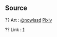 ## Source

?? Art :
[@nowlasd](https://x.com/nowlasd)
[Pixiv](https://www.pixiv.net/users/61289463/)

?? Link : 
[1](https://www.pixiv.net/artworks/93766571)